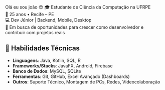 Olá eu sou joão 😊
🎓 Estudante de Ciência da Computação na UFRPE  
📍 25 anos • Recife – PE  
💻 Dev Júnior | Backend, Mobile, Desktop  
🎯 Em busca de oportunidades para crescer como desenvolvedor e contribuir com projetos reais  

## 💼 Habilidades Técnicas

- **Linguagens**: Java, Kotlin, SQL, R  
- **Frameworks/Stacks**: JavaFX, Android, Firebase  
- **Banco de Dados**: MySQL, SQLite  
- **Ferramentas**: Git, GitHub, Excel Avançado (Dashboards)  
- **Outros**: Suporte Técnico, Montagem de PCs, Redes, Videocolaboração
